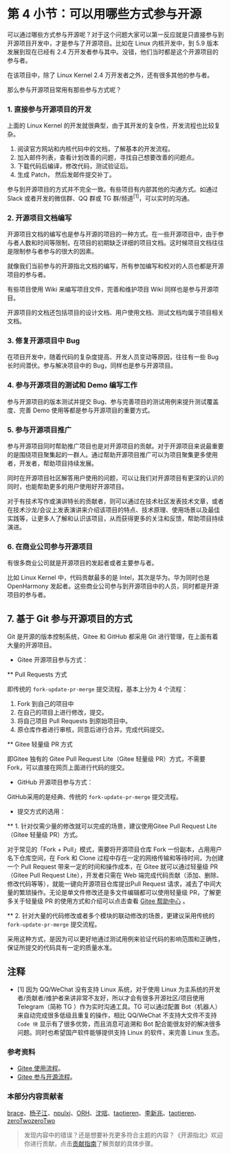 # 第 4 小节：可以用哪些方式参与开源
可以通过哪些方式参与开源呢？对于这个问题大家可以第一反应就是只直接参与到开源项目开发中，才是参与了开源项目。比如在 Linux 内核开发中，到 5.9 版本发展到现在已经有 2.4 万开发者参与其中。没错，他们当时都是这个开源项目的参与者。

在该项目中，除了 Linux Kernel 2.4 万开发者之外，还有很多其他的参与者。

那么参与开源项目常用有那些参与方式呢？

### 1. 直接参与开源项目的开发

上面的 Linux Kernel 的开发就很典型，由于其开发的复杂性，开发流程也比较复杂。

1. 阅读官方网站和内核代码中的文档，了解基本的开发流程。
2. 加入邮件列表，查看计划改善的问题，寻找自己想要改善的问题点。
3. 下载代码后编译，修改代码，测试验证后。
4. 生成 Patch， 然后发邮件提交补丁。

参与到开源项目的方式并不完全一致。有些项目有内部其他的沟通方式。如通过 Slack 或者开发的微信群、QQ 群或 TG 群/频道<sup>[1]</sup>，可以实时的沟通。

### 2. 开源项目文档编写

开源项目文档的编写也是参与开源的项目的一种方式。在一些开源项目中，由于参与者人数和时间等限制，在项目的初期缺乏详细的项目文档。这时候项目文档往往是限制参与者参与的很大的因素。

就像我们当前参与的开源指北文档的编写，所有参加编写和校对的人员也都是开源项目的参与者。

有些项目使用 Wiki 来编写项目文件，完善和维护项目 Wiki 同样也是参与开源项目。

开源项目的文档还包括项目的设计文档、用户使用文档、测试文档均属于项目相关文档。

### 3. 修复开源项目中 Bug

在项目开发中，随着代码的复杂度提高、开发人员变动等原因，往往有一些 Bug 长时间潜伏。参与解决项目中的 Bug，同样也是参与开源项目。

### 4. 参与开源项目的测试和 Demo 编写工作

参与开源项目的版本测试并提交 Bug、参与完善项目的测试用例来提升测试覆盖度、完善 Demo 使用等都是参与开源项目的重要方式。

### 5. 参与开源项目推广

参与开源项目同时帮助推广项目也是对开源项目的贡献。对于开源项目来说最重要的是围绕项目聚集起的一群人。通过帮助开源项目推广可以为项目聚集更多使用者，开发者，帮助项目持续发展。

同时在开源项目社区解答用户使用的问题，可以让我们对开源项目有更深的认识的同时，也能帮助更多的用户使用好开源项目。

对于有技术写作或演讲特长的贡献者，则可以通过在技术社区发表技术文章，或者在技术沙龙/会议上发表演讲来介绍该项目的特点、技术原理、使用场景以及最佳实践等，让更多人了解和认识该项目，从而获得更多的关注和反馈，帮助项目持续演进。

### 6. 在商业公司参与开源项目

有很多商业公司就是开源项目的发起者或者主要参与者。

比如 Linux Kernel 中，代码贡献最多的是 Intel，其次是华为。华为同时也是 OpenHarmony 发起者。这些商业公司参与到开源项目中的人员，同时都是开源项目的参与者。

## 7. 基于 Git 参与开源项目的方式

Git 是开源的版本控制系统，Gitee 和 GitHub 都采用 Git 进行管理，在上面有着大量的开源项目。

* Gitee 开源项目参与方式：

** Pull Requests 方式

即传统的 `fork-update-pr-merge` 提交流程，基本上分为 4 个流程：

1. Fork 到自己的项目中
2. 在自己的项目上进行修改，提交。
3. 将自己项目 Pull Requests 到原始项目中。
4. 原仓库作者进行审核，同意后进行合并。完成代码提交。

** Gitee 轻量级 PR 方式 

即Gitee 独有的 Gitee Pull Request Lite（Gitee 轻量级 PR）方式，不需要 Fork，可以直接在网页上面进行代码的提交。

* GitHub 开源项目参与方式：

GitHub采用的是经典、传统的 `fork-update-pr-merge` 提交流程。

* 提交方式的选用：

** 1. 针对仅需少量的修改就可以完成的场景，建议使用Gitee Pull Request Lite（Gitee 轻量级 PR）方式。

对于常见的「Fork + Pull」模式，需要将开源项目仓库 Fork 一份副本，占用用户名下仓库空间，在 Fork 和 Clone 过程中存在一定的网络传输和等待时间，为创建一个 Pull Request 带来一定的时间和操作成本，在 Gitee 就可以通过轻量级 PR（Gitee Pull Request Lite），开发者只需在 Web 端完成代码贡献（添加、删除、修改代码等等），就能一键向开源项目仓库提出Pull Request 请求，减去了中间大量的繁琐操作。无论是单文件修改还是多文件编辑都可以使用轻量级 PR，了解更多关于轻量级 PR 的使用方式和介绍可以点击查看 [Gitee 帮助中心](https://gitee.com/help/articles/4291) 。

** 2. 针对大量的代码修改或者多个模块的联动修改的场景，更建议采用传统的 `fork-update-pr-merge` 提交流程。

采用这种方式，是因为可以更好地通过测试用例来验证代码的影响范围和正确性，保证所提交的代码具有一定的质量水准。

## 注释

- [1] 因为 QQ/WeChat 没有支持 Linux 系统，对于使用 Linux 为主系统的开发者/贡献者/维护者来讲非常不友好，所以才会有很多开源社区/项目使用 Telegram（简称 TG ）作为实时沟通工具。TG 可以通过配置 Bot（机器人）来自动完成很多低级且重复的操作，相比 QQ/WeChat 不支持大文件不支持 `Code 块` 显示有了很多优势，而且消息可追溯和 Bot 配合能很友好的解决很多问题。同时也希望国产软件能够提供支持 Linux 的软件，来完善 Linux 生态。

### 参考资料

* [Gitee 使用流程](https://blog.csdn.net/qq_45069279/article/details/106174340)。
* [Gitee 参与开源流程](https://blog.csdn.net/u010852680/article/details/77718998)。

### 本部分内容贡献者

[brace](https://gitee.com/awang)、[杨子江](https://gitee.com/nodexy)、[npulxj](https://gitee.com/npu_lxj)、[ORH](https://gitee.com/orh)、[沈唁](https://gitee.com/sy-records)、[taotieren](https://gitee.com/taotieren)、[李新兆](https://gitee.com/li-xinzhao)、[taotieren](https://gitee.com/taotieren)、[zeroTwozeroTwo](https://gitee.com/zerotwozerotwo)

> 发现内容中的错误？还是想要补充更多符合主题的内容？《开源指北》欢迎你进行贡献，点击[贡献指南](./../贡献指南.md)了解贡献的具体步骤。